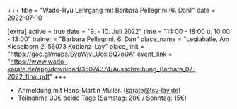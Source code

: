 +++
title = "Wado-Ryu Lehrgang mit Barbara Pellegrini (6. Dan)"
date = 2022-07-10

[extra]
active = true
date = "9. - 10. Juli 2022"
time = "14:00 - 18:00 u. 10:00 - 13:00"
trainer = "Barbara Pellegrini, 6. Dan"
place_name = "Legiahalle, Am Kieselborn 2, 56073 Koblenz-Lay"
place_link = "https://goo.gl/maps/SypWjvLUoxiBQ7oUA"
event_link = "https://www.wado-karate.de/app/download/35074374/Ausschreibung_Barbara_07-2022_final.pdf"
+++

* Anmeldung mit Hans-Martin Müller. ([karate@tsv-lay.de](mailto:karate@tsv-lay.de))
* Teilnahme 30€ beide Tage (Samstag: 20€ / Sonntag: 15€)
